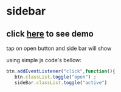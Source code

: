 # sidebar
click [here](https://saghar-zahedy.github.io/sidebar/) to see demo
---
tap on open button and side bar will show

using simple js code's bellow:
```javascript
btn.addEventListener("click",function(){
   btn.classList.toggle("open") ;
   sideBar.classList.toggle("active")
```
